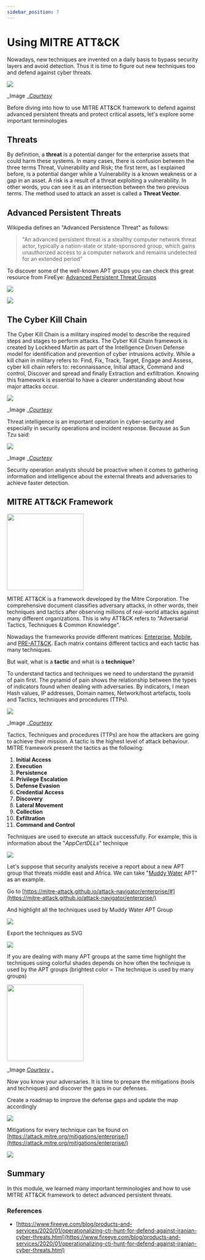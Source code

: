 ```yaml
---
sidebar_position: 7
---
```


# Using MITRE ATT&CK

Nowadays, new techniques are invented on a daily basis to bypass security layers and avoid detection. Thus it is time to figure out new techniques too and defend against cyber threats.

![](https://base.imgix.net/files/base/ebm/tdworld/image/2019/04/tdworld_13685_cyberattack_matejmo.png?auto=format&amp;fit=crop&amp;h=432&amp;w=768)

_Image _[_Courtesy_](https://base.imgix.net/files/base/ebm/tdworld/image/2019/04/tdworld_13685_cyberattack_matejmo.png?auto=format&amp;fit=crop&amp;h=432&amp;w=768)

Before diving into how to use MITRE ATT&amp;CK framework to defend against advanced persistent threats and protect critical assets, let&#39;s explore some important terminologies

##  Threats 


By definition, a  **threat**  is a potential danger for the enterprise assets that could harm these systems. In many cases, there is confusion between the three terms Threat, Vulnerability and Risk; the first term, as I explained before, is a potential danger while a Vulnerability is a known weakness or a gap in an asset. A risk is a result of a threat exploiting a vulnerability. In other words, you can see it as an intersection between the two previous terms. The method used to attack an asset is called a  **Threat Vector**.

## Advanced Persistent Threats 

Wikipedia defines an &quot;Advanced Persistence Threat&quot; as follows:

> "An advanced persistent threat is a stealthy computer network threat actor, typically a nation-state or state-sponsored group, which gains unauthorized access to a computer network and remains undetected for an extended period"

To discover some of the well-known APT groups you can check this great resource from FireEye: [Advanced Persistent Threat Groups](https://www.fireeye.com/current-threats/apt-groups.html)

![](https://lh4.googleusercontent.com/TCVMwDJMikRxMYcpfTntHg-M0FVI6ywuriDY6bfRP80NhoE88Mmv_t6T6fXFOBPxnwTe7ooGyb8hvVSxdmBCNnPPfbbgEws_tZDqRrZpz95p_vh5sOOvgvKdq1mPCxUoprgz6ik)

![](https://lh6.googleusercontent.com/ZThxerykAyaiXocODKqI8QEGo3m05SOHSZIbOdV1j3Rz4wnUVQTkrP6eHjmn0DgXEv5f0Ed249mR-Hxci3_hKQN5g52tL2CnNg7bXkATMr6qf7ERSPK5ribQ0N1xUo8L484KGBA)

##  The Cyber Kill Chain 

The Cyber Kill Chain is a military inspired model to describe the required steps and stages to perform attacks. The Cyber Kill Chain framework is created by Lockheed Martin as part of the Intelligence Driven Defense model for identification and prevention of cyber intrusions activity. While a kill chain in military refers to: Find, Fix, Track, Target, Engage and Assess, cyber kill chain refers to: reconnaissance, Initial attack, Command and control, Discover and spread and finally Extraction and exfiltration. Knowing this framework is essential to have a clearer understanding about how major attacks occur.

![](http://www.go4hosting.com/image/blog/AttivoNetworks_KillChain2.png)

_Image _[_Courtesy_](http://www.go4hosting.com/image/blog/AttivoNetworks_KillChain2.png)

Threat intelligence is an important operation in cyber-security and especially in security operations and incident response. Because as Sun Tzu said:

![](https://www.fortinet.com/content/dam/fortinet-blog/article-images/individual-images/AbqKCT0.jpg)

_Image _[_Courtesy_](https://www.fortinet.com/content/dam/fortinet-blog/article-images/individual-images/AbqKCT0.jpg)

Security operation analysts should be proactive when it comes to gathering information and intelligence about the external threats and adversaries to achieve faster detection.

##  MITRE ATT&amp;CK Framework 

<img src="https://lh4.googleusercontent.com/2Hkbqi1hUwm1O8Gyx1xSR8k6E-bWDW_BPBLZbUAAiy6-tzJRk29mm8Af1ByvJIwQQco17ae-2-Ie8Ud3nX4kjv6Tr0rZPQbNHYRGv76c1iIiH-Shh6V7or399uB-buLB2m1PLco" width="200px">


MITRE ATT&amp;CK is a framework developed by the Mitre Corporation. The comprehensive document classifies adversary attacks, in other words, their techniques and tactics after observing millions of real-world attacks against many different organizations. This is why ATT&amp;CK refers to &quot;Adversarial Tactics, Techniques &amp; Common Knowledge&quot;.

Nowadays the frameworks provide different matrices: [Enterprise](https://attack.mitre.org/matrices/enterprise/), [Mobile](https://attack.mitre.org/matrices/mobile/), and [PRE-ATT&amp;CK](https://attack.mitre.org/matrices/pre/). Each matrix contains different tactics and each tactic has many techniques.

But wait, what is a  **tactic**  and what is a  **technique**?

To understand tactics and techniques we need to understand the pyramid of pain first. The pyramid of pain shows the relationship between the types of indicators found when dealing with adversaries. By indicators, I mean Hash values, IP addresses, Domain names, Network/host artefacts, tools and Tactics, techniques and procedures (TTPs).

![](https://lh4.googleusercontent.com/vkdAp0IBNu27mZVCzZTtbUEGMflHiIVbM7qHq4NWeQ5QWnjFdq8yDM0WVm4W7e3_vo-v_tWv1FzUDNivAaSQk9lQg2RZCjQp_IhnsmAVh6fe7k97LY2KHTAxoaRVJvgMXbT661c)

_Image _[_Courtesy_](http://3.bp.blogspot.com/-rZkSSNqMxqA/Wvq-rMvj2FI/AAAAAAAAMkk/fgnVNRBrdnwrgF_bWy0iDi7HJ-nqLxg7QCLcBGAs/s640/Screen%2BShot%2B2018-05-15%2Bat%2B1.02.42%2BPM.png)

Tactics, Techniques and procedures (TTPs) are how the attackers are going to achieve their mission. A tactic is the highest level of attack behaviour. MITRE framework present the tactics as the following:

1. **Initial Access**
2. **Execution**
3. **Persistence**
4. **Privilege Escalation**
5. **Defense Evasion**
6. **Credential Access**
7. **Discovery**
8. **Lateral Movement**
9. **Collection**
10. **Exfiltration**
11. **Command and Control**

Techniques are used to execute an attack successfully. For example, this is information about the &quot;_AppCertDLLs_&quot; technique

![](https://lh6.googleusercontent.com/HbXY-BR_PcfCpqgAfMZVyK4-a1Gmt2sv7zFWRUKmASm9IWUHDVsqeHSnp2V6xtBWNaxQ2S9EpS8KzBGKBhrB8Xml1xDqHpDMnbms3IfZHHyslRwE8_K52mxmXSI1x9tatH9w0hI)

Let&#39;s suppose that security analysts receive a report about a new APT group that threats middle east and Africa. We can take &quot;[Muddy Water](https://www.bankinfosecurity.com/muddywater-apt-group-upgrades-tactics-to-avoid-detection-a-12504) APT&quot; as an example.

Go to [https://mitre-attack.github.io/attack-navigator/enterprise/#](https://mitre-attack.github.io/attack-navigator/enterprise/)

And highlight all the techniques used by Muddy Water APT Group

![](https://lh5.googleusercontent.com/8MwNDmK4mPniKa0L_Bzh37MkmJmcwJLPKkFsv8YtZTwU13kXZI2P9vARfpC9bhmYSmB5g8XdbP6407H93UKEQMoqa_xseHr5ml-RPBNPiKfPAvaidYElVrbuonn9RYuLIz1dA4I)

Export the techniques as SVG

![](https://lh4.googleusercontent.com/Lg7XC7BfAM6SBNbOummMk2Q4o5Kvp-8FXchWxg_Wxgiqj3aj8l1QLdM6tRTGqj8Wgivo-mQrXifqOGVJi4JvEkHkCsQB62jhRJwrtC_xG1fOd6XoO_OkyNTirII0YbDJf_vqooE)

If you are dealing with many APT groups at the same time highlight the techniques using colorful shades depends on how often the technique is used by the APT groups (brightest color = The technique is used by many groups)

<img src="https://www.schemecolor.com/wp-content/uploads/lunar-eclipses-red-colors.png" width="200px">

_Image _[_Courtesy_](https://www.schemecolor.com/wp-content/uploads/lunar-eclipses-red-colors.png)_ _

Now you know your adversaries. It is time to prepare the mitigations (tools and techniques) and discover the gaps in our defenses.

Create a roadmap to improve the defense gaps and update the map accordingly

![](https://lh3.googleusercontent.com/3zW4UI0EASdSGA5Mzjsj29-ArGsfpEyh-rDPMR1mUCUtOFAQ6mtPTdKbqXreY-sxXbNXQZaXbI49VktueIAX-U-4mLYCJRHysN1BjGcDUfGdcOnxo6KAEpwLkCoxEysooYpN-ZI)

Mitigations for every technique can be found on [https://attack.mitre.org/mitigations/enterprise/](https://attack.mitre.org/mitigations/enterprise/)

![](https://lh6.googleusercontent.com/GU6CPDE1UTMYuFtw6XSuMJg-bu1D4NyE5eBO5X4KPPuGBCQzf6R-aCQDVUbB9pqJIdR6w9G0xOaZCxCIvPlmRkcObjkcOXVDXCHqvZuO9ovl-jZtcByHNRaP-od0mVoD25wtAek)


##   Summary

In this module, we learned many important terminologies and how to use MITRE ATT&amp;CK framework to detect advanced persistent threats.


### References  

- [https://www.fireeye.com/blog/products-and-services/2020/01/operationalizing-cti-hunt-for-defend-against-iranian-cyber-threats.html](https://www.fireeye.com/blog/products-and-services/2020/01/operationalizing-cti-hunt-for-defend-against-iranian-cyber-threats.html)



